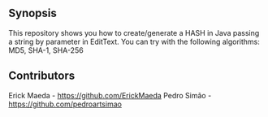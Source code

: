 ## Synopsis

This repository shows you how to create/generate a HASH in Java passing a string by parameter in EditText.
You can try with the following algorithms:
MD5, SHA-1, SHA-256

## Contributors

Erick Maeda - https://github.com/ErickMaeda
Pedro Simão - https://github.com/pedroartsimao
